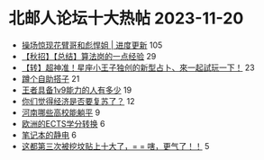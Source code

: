 # 北邮人论坛十大热帖 2023-11-20

- [操场惊现花臂哥和彪悍姐 | 进度更新](https://bbs.byr.cn/article/Picture/3353966) 105
- [【秋招】【总结】算法岗的一点经验](https://bbs.byr.cn/article/Job/2200494) 29
- [【转】超神准！星座小王子独创的新型占卜、來一起試玩一下！](https://bbs.byr.cn/article/Constellations/326533) 23
- [蹲个自助搭子](https://bbs.byr.cn/article/Food/525238) 21
- [王者具备1v9能力的人有多少](https://bbs.byr.cn/article/OnlineGame/50054) 19
- [你们觉得经济是否要复苏了？](https://bbs.byr.cn/article/Talking/6405797) 12
- [河南哪些高校能躺平](https://bbs.byr.cn/article/Henan/391232) 9
- [欧洲的ECTS学分转换](https://bbs.byr.cn/article/GoAbroad/394885) 6
- [笔记本的静电](https://bbs.byr.cn/article/Notebook/183673) 6
- [这都第三次被挖坟贴上十大了，= = 嗐，更气了！！](https://bbs.byr.cn/article/Feeling/3198559) 5



